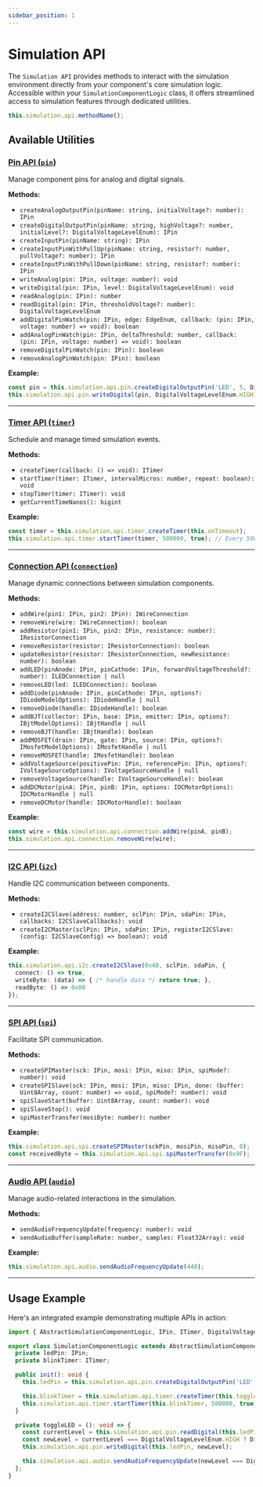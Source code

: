 ```yaml
---
sidebar_position: 1
---
```


# Simulation API

The `Simulation API` provides methods to interact with the simulation environment directly from your component's core simulation logic. Accessible within your `SimulationComponentLogic` class, it offers streamlined access to simulation features through dedicated utilities.

```typescript
this.simulation.api.methodName();
```

## Available Utilities

### [Pin API (`pin`)](./simulation-api-utilities/pin-api)

Manage component pins for analog and digital signals.

**Methods:**

- `createAnalogOutputPin(pinName: string, initialVoltage?: number): IPin`
- `createDigitalOutputPin(pinName: string, highVoltage?: number, initialLevel?: DigitalVoltageLevelEnum): IPin`
- `createInputPin(pinName: string): IPin`
- `createInputPinWithPullUp(pinName: string, resistor?: number, pullVoltage?: number): IPin`
- `createInputPinWithPullDown(pinName: string, resistor?: number): IPin`
- `writeAnalog(pin: IPin, voltage: number): void`
- `writeDigital(pin: IPin, level: DigitalVoltageLevelEnum): void`
- `readAnalog(pin: IPin): number`
- `readDigital(pin: IPin, thresholdVoltage?: number): DigitalVoltageLevelEnum`
- `addDigitalPinWatch(pin: IPin, edge: EdgeEnum, callback: (pin: IPin, voltage: number) => void): boolean`
- `addAnalogPinWatch(pin: IPin, deltaThreshold: number, callback: (pin: IPin, voltage: number) => void): boolean`
- `removeDigitalPinWatch(pin: IPin): boolean`
- `removeAnalogPinWatch(pin: IPin): boolean`

**Example:**
```typescript
const pin = this.simulation.api.pin.createDigitalOutputPin('LED', 5, DigitalVoltageLevelEnum.LOW);
this.simulation.api.pin.writeDigital(pin, DigitalVoltageLevelEnum.HIGH);
```

---

### [Timer API (`timer`)](./simulation-api-utilities/timer-api)

Schedule and manage timed simulation events.

**Methods:**

- `createTimer(callback: () => void): ITimer`
- `startTimer(timer: ITimer, intervalMicros: number, repeat: boolean): void`
- `stopTimer(timer: ITimer): void`
- `getCurrentTimeNanos(): bigint`

**Example:**
```typescript
const timer = this.simulation.api.timer.createTimer(this.onTimeout);
this.simulation.api.timer.startTimer(timer, 500000, true); // Every 500ms
```

---

### [Connection API (`connection`)](./simulation-api-utilities/connection-api)

Manage dynamic connections between simulation components.

**Methods:**

- `addWire(pin1: IPin, pin2: IPin): IWireConnection`
- `removeWire(wire: IWireConnection): boolean`
- `addResistor(pin1: IPin, pin2: IPin, resistance: number): IResistorConnection`
- `removeResistor(resistor: IResistorConnection): boolean`
- `updateResistor(resistor: IResistorConnection, newResistance: number): boolean`
- `addLED(pinAnode: IPin, pinCathode: IPin, forwardVoltageThreshold?: number): ILEDConnection | null`
- `removeLED(led: ILEDConnection): boolean`
- `addDiode(pinAnode: IPin, pinCathode: IPin, options?: IDiodeModelOptions): IDiodeHandle | null`
- `removeDiode(handle: IDiodeHandle): boolean`
- `addBJT(collector: IPin, base: IPin, emitter: IPin, options?: IBjtModelOptions): IBjtHandle | null`
- `removeBJT(handle: IBjtHandle): boolean`
- `addMOSFET(drain: IPin, gate: IPin, source: IPin, options?: IMosfetModelOptions): IMosfetHandle | null`
- `removeMOSFET(handle: IMosfetHandle): boolean`
- `addVoltageSource(positivePin: IPin, referencePin: IPin, options?: IVoltageSourceOptions): IVoltageSourceHandle | null`
- `removeVoltageSource(handle: IVoltageSourceHandle): boolean`
- `addDCMotor(pinA: IPin, pinB: IPin, options: IDCMotorOptions): IDCMotorHandle | null`
- `removeDCMotor(handle: IDCMotorHandle): boolean`

**Example:**
```typescript
const wire = this.simulation.api.connection.addWire(pinA, pinB);
this.simulation.api.connection.removeWire(wire);
```

---

### [I2C API (`i2c`)](./simulation-api-utilities/i2c-api)

Handle I2C communication between components.

**Methods:**

- `createI2CSlave(address: number, sclPin: IPin, sdaPin: IPin, callbacks: I2CSlaveCallbacks): void`
- `createI2CMaster(sclPin: IPin, sdaPin: IPin, registerI2CSlave: (config: I2CSlaveConfig) => boolean): void`

**Example:**
```typescript
this.simulation.api.i2c.createI2CSlave(0x40, sclPin, sdaPin, {
  connect: () => true,
  writeByte: (data) => { /* handle data */ return true; },
  readByte: () => 0x00
});
```

---

### [SPI API (`spi`)](./simulation-api-utilities/spi-api)

Facilitate SPI communication.

**Methods:**

- `createSPIMaster(sck: IPin, mosi: IPin, miso: IPin, spiMode?: number): void`
- `createSPISlave(sck: IPin, mosi: IPin, miso: IPin, done: (buffer: Uint8Array, count: number) => void, spiMode?: number): void`
- `spiSlaveStart(buffer: Uint8Array, count: number): void`
- `spiSlaveStop(): void`
- `spiMasterTransfer(mosiByte: number): number`

**Example:**
```typescript
this.simulation.api.spi.createSPIMaster(sckPin, mosiPin, misoPin, 0);
const receivedByte = this.simulation.api.spi.spiMasterTransfer(0x9F);
```

---

### [Audio API (`audio`)](./simulation-api-utilities/audio-api)

Manage audio-related interactions in the simulation.

**Methods:**

- `sendAudioFrequencyUpdate(frequency: number): void`
- `sendAudioBuffer(sampleRate: number, samples: Float32Array): void`

**Example:**
```typescript
this.simulation.api.audio.sendAudioFrequencyUpdate(440);
```

---

## Usage Example

Here's an integrated example demonstrating multiple APIs in action:

```typescript
import { AbstractSimulationComponentLogic, IPin, ITimer, DigitalVoltageLevelEnum } from '@cirkit/simulation/logic';

export class SimulationComponentLogic extends AbstractSimulationComponentLogic {
  private ledPin: IPin;
  private blinkTimer: ITimer;

  public init(): void {
    this.ledPin = this.simulation.api.pin.createDigitalOutputPin('LED', 5, DigitalVoltageLevelEnum.LOW);

    this.blinkTimer = this.simulation.api.timer.createTimer(this.toggleLED);
    this.simulation.api.timer.startTimer(this.blinkTimer, 500000, true); // Blink every 500ms
  }

  private toggleLED = (): void => {
    const currentLevel = this.simulation.api.pin.readDigital(this.ledPin);
    const newLevel = currentLevel === DigitalVoltageLevelEnum.HIGH ? DigitalVoltageLevelEnum.LOW : DigitalVoltageLevelEnum.HIGH;
    this.simulation.api.pin.writeDigital(this.ledPin, newLevel);

    this.simulation.api.audio.sendAudioFrequencyUpdate(newLevel === DigitalVoltageLevelEnum.HIGH ? 440 : 0);
  };
}
```
